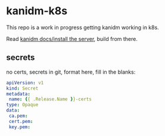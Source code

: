 # kanidm-k8s

This repo is a work in progress getting kanidm working in k8s.

Read [kanidm docs/install the server](https://github.com/kanidm/kanidm/blob/master/kanidm_book/src/installing_the_server.md), build from there.

## secrets

no certs, secrets in git, format here, fill in the blanks:

```yaml
apiVersion: v1
kind: Secret
metadata:
 name: {{ .Release.Name }}-certs
type: Opaque
data:
 ca.pem:
 cert.pem:
 key.pem:
```
